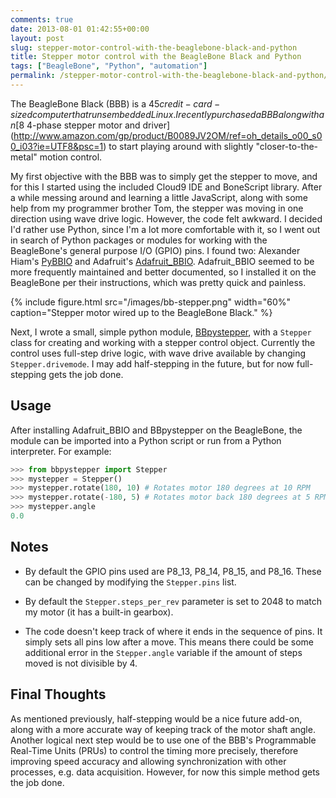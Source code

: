 ```yaml
---
comments: true
date: 2013-08-01 01:42:55+00:00
layout: post
slug: stepper-motor-control-with-the-beaglebone-black-and-python
title: Stepper motor control with the BeagleBone Black and Python
tags: ["BeagleBone", "Python", "automation"]
permalink: /stepper-motor-control-with-the-beaglebone-black-and-python/
---
```


The BeagleBone Black (BBB) is a $45 credit-card-sized computer that runs
embedded Linux. I recently purchased a BBB along with an [$8 4-phase stepper
motor and
driver](http://www.amazon.com/gp/product/B0089JV2OM/ref=oh_details_o00_s00_i03?ie=UTF8&psc=1)
to start playing around with slightly "closer-to-the-metal" motion control.

My first objective with the BBB was to simply get the stepper to move, and for
this I started using the included Cloud9 IDE and BoneScript library. After a
while messing around and learning a little JavaScript, along with some help from
my programmer brother Tom, the stepper was moving in one direction using wave
drive logic. However, the code felt awkward. I decided I'd rather use Python,
since I'm a lot more comfortable with it, so I went out in search of Python
packages or modules for working with the BeagleBone's general purpose I/O (GPIO)
pins. I found two: Alexander Hiam's
[PyBBIO](https://github.com/alexanderhiam/PyBBIO) and Adafruit's
[Adafruit_BBIO](https://github.com/adafruit/adafruit-beaglebone-io-python).
Adafruit_BBIO seemed to be more frequently maintained and better documented, so
I installed it on the BeagleBone per their instructions, which was pretty quick
and painless.

{% include figure.html src="/images/bb-stepper.png" width="60%" caption="Stepper motor wired up to the BeagleBone Black." %}

Next, I wrote a small, simple python module,
[BBpystepper](https://github.com/petebachant/BBpystepper), with a `Stepper`
class for creating and working with a stepper control object. Currently the
control uses full-step drive logic, with wave drive available by changing
`Stepper.drivemode`. I may add half-stepping in the future, but for now
full-stepping gets the job done.


## Usage

After installing Adafruit_BBIO and BBpystepper on the BeagleBone, the module can be imported into a Python script or run from a Python interpreter. For example:

```python
>>> from bbpystepper import Stepper
>>> mystepper = Stepper()
>>> mystepper.rotate(180, 10) # Rotates motor 180 degrees at 10 RPM
>>> mystepper.rotate(-180, 5) # Rotates motor back 180 degrees at 5 RPM
>>> mystepper.angle
0.0
```


## Notes

  * By default the GPIO pins used are P8_13, P8_14, P8_15, and P8_16. These can be changed by modifying the `Stepper.pins` list.

  * By default the `Stepper.steps_per_rev` parameter is set to 2048 to match my motor (it has a built-in gearbox).

  * The code doesn't keep track of where it ends in the sequence of pins. It simply sets all pins low after a move. This means there could be some additional error in the `Stepper.angle` variable if the amount of steps moved is not divisible by 4.


## Final Thoughts

As mentioned previously, half-stepping would be a nice future add-on, along with
a more accurate way of keeping track of the motor shaft angle. Another logical
next step would be to use one of the BBB's Programmable Real-Time Units (PRUs)
to control the timing more precisely, therefore improving speed accuracy and
allowing synchronization with other processes, e.g. data acquisition. However,
for now this simple method gets the job done.
